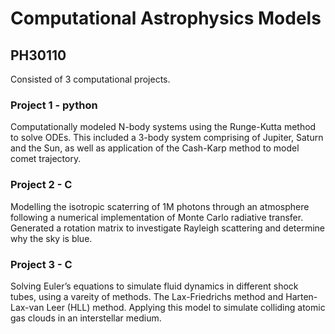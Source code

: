 # Computational Astrophysics Models
## PH30110


Consisted of 3 computational projects.

### Project 1 - python
Computationally modeled N-body systems using the Runge-Kutta method to solve ODEs. This included a 3-body system comprising of Jupiter, Saturn and the Sun, as well as application of the Cash-Karp method to model comet trajectory.

### Project 2 - C
Modelling the isotropic scaterring of 1M photons through an atmosphere following a numerical implementation of Monte Carlo radiative transfer. Generated a rotation matrix to investigate Rayleigh scattering and determine why the sky is blue.

### Project 3 - C
Solving Euler’s equations to simulate fluid dynamics in different shock tubes, using a vareity of methods. The Lax-Friedrichs method and Harten-Lax-van Leer (HLL) method. Applying this model to simulate colliding atomic gas clouds in an interstellar medium.

